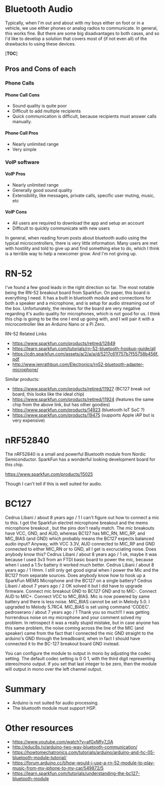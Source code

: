 # Bluetooth Audio

Typically, when I'm out and about with my boys either on foot or in a vehicle, we use either phones or analog radios to communicate. In general, this works fine. But there are some big disadvantages to both cases, and so I'd like to develop a solution that covers most of (if not even all) of the drawbacks to using these devices.

[__TOC__]

## Pros and Cons of each

### Phone Calls

#### Phone Call Cons
- Sound quality is quite poor
- Difficult to add multiple recipients
- Quick communication is difficult, because recipients must answer calls manually.

#### Phone Call Pros
- Nearly unlimited range
- Very simple

### VoIP software

#### VoIP Pros
- Nearly unlimited range
- Generally good sound quality
- Extensibility, like messages, private calls, specific user muting, music, etc

#### VoIP Cons
- All users are required to download the app and setup an account
- Difficult to quickly communicate with new users

In general, when reading forum posts about bluetooth audio using the typical microcontrollers, there is very little information. Many users are met with hostility and told to give up and find something else to do, which I think is a terrible way to help a newcomer grow. And I'm not giving up.

# RN-52

I've found a few good leads in the right direction so far. The most notable being the RN-52 breakout board from Sparkfun. On paper, this board is everything I need. It has a built in bluetooth module and connections for both a speaker and a microphone, and is setup for audio streaming out of the box. Unfortunately, the reviews for the board are very negative regarding it's audio quality for microphones, which is not good for us. I think this chip is going to be the one I end up going with, and I will pair it with a microcontroller like an Arduino Nano or a Pi Zero.

RN-52 Related Links
- https://www.sparkfun.com/products/retired/12849
- https://learn.sparkfun.com/tutorials/rn-52-bluetooth-hookup-guide/all
- https://cdn.sparkfun.com/assets/a/2/a/a/d/5217c61f757b7f55758b456f.pdf
- http://www.jenrathbun.com/Electronics/rn52-bluetooth-adapter-microphone/

Similar products:
- https://www.sparkfun.com/products/retired/11927 (BC127 break out board, this looks like the ideal chip)
- https://www.sparkfun.com/products/retired/11924 (features the same chip from the above link, but has other goodies)
- https://www.sparkfun.com/products/14923 (bluetooth IoT SoC ?)
- https://www.sparkfun.com/products/19475 (supports Apple iAP but is very expensive)

# nRF52840

The nRF52840 is a small and powerful Bluetooth module from Nordic Semiconductor. SparkFun has a wonderful looking development board for this chip.

https://www.sparkfun.com/products/15025

Though I can't tell if this is well suited for audio.

# BC127

Cedrus Libani / about 8 years ago /  1
I can't figure out how to connect a mic to this. I got the Sparkfun electret microphone breakout and the mems microphone breakout , but the pins don't really match. The mic breakouts have VCC, GND, and AUD, whereas BC127 has MIC_RN, MIC_RP, and MIC_BIAS (and GND) which probably means the BC127 expects balanced audio input? Anyway, with VCC 3.3V, AUD connected to MIC_RP and GND connected to either MIC_RN or to GND, all I get is excruciating noise. Does anybody know this?
Cedrus Libani / about 8 years ago /  1
ok, maybe it was because I used 3v3 from an FTDI basic board to power the mic, because when I used a 1.5v battery it worked much better.
Cedrus Libani / about 8 years ago /  1
Hmm. I still only get good signal when I power the Mic and the BC127 from separate sources. Does anybody know how to hook up a SparkFun MEMS Microphone and the BC127 on a single battery?
Cedrus Libani / about 7 years ago /  2
OK solved it but I did have to upgrade firmware. Connect mic breakout GND to BC127 GND and to MIC-. Connect AUD to MIC+. Connect VCC to MIC_BIAS. Mic is now powered by same battery and there is less noise. MIC_BIAS cannot be set in Melody 5.0. I upgraded to Melody 5.7RC4. MIC_BIAS is set using command 'CODEC'.
pedroserano / about 7 years ago /  1
Thank you so much!!! I was getting horrendous noise on my microphone and your comment solved my problem. In retrospect it was a really stupid mistake, but in case anyone has this same problem, the noise coming across the line of the MIC (and speaker) came from the fact that I connected the mic GND straight to the arduino's GND through the breadboard, when in fact I should have connected it to the BC-127 breakout board GND instead.

You can configure the module to output in mono by adjusting the codec setting. The default codec setting is 0 0 1, with the third digit representing stereo/mono output. If you set that last integer to be zero, then the module will output in mono over the left channel output.

# Summary

- Arduino is not suited for audio processing.
- The bluetooth module must support HSP.

# Other resources
- https://www.youtube.com/watch?v=afGxMfy7_0A
- http://educ8s.tv/arduino-two-way-bluetooth-communication/
- https://howtomechatronics.com/tutorials/arduino/arduino-and-hc-05-bluetooth-module-tutorial/
- https://forum.arduino.cc/t/how-would-i-use-a-rn-52-module-to-play-music-from-my-iphone-to-my-car/549872/5
- https://learn.sparkfun.com/tutorials/understanding-the-bc127-bluetooth-module
